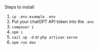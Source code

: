 Steps to install

1. `cp .env.example .env`
2. Put your chatGPT API token into the `.env`
3. `composer i`
4. `npm i`
5. `sail up -d` or `php artisan serve`
6. `npm run dev`
